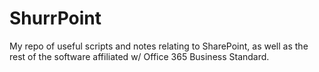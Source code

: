# ShurrPoint
My repo of useful scripts and notes relating to SharePoint, as well as the rest of the software affiliated w/ Office 365 Business Standard.
